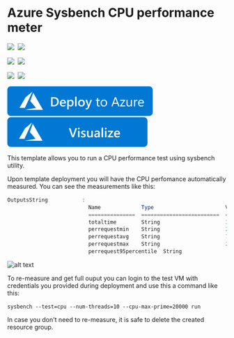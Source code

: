 # Azure Sysbench CPU performance meter

<IMG SRC="https://azurequickstartsservice.blob.core.windows.net/badges/vm-cpu-sysbench-meter/PublicLastTestDate.svg" />&nbsp;
<IMG SRC="https://azurequickstartsservice.blob.core.windows.net/badges/vm-cpu-sysbench-meter/PublicDeployment.svg" />&nbsp;

<IMG SRC="https://azurequickstartsservice.blob.core.windows.net/badges/vm-cpu-sysbench-meter/FairfaxLastTestDate.svg" />&nbsp;
<IMG SRC="https://azurequickstartsservice.blob.core.windows.net/badges/vm-cpu-sysbench-meter/FairfaxDeployment.svg" />&nbsp;

<IMG SRC="https://azurequickstartsservice.blob.core.windows.net/badges/vm-cpu-sysbench-meter/BestPracticeResult.svg" />&nbsp;
<IMG SRC="https://azurequickstartsservice.blob.core.windows.net/badges/vm-cpu-sysbench-meter/CredScanResult.svg" />&nbsp;

<a href="https://portal.azure.com/#create/Microsoft.Template/uri/https%3A%2F%2Fraw.githubusercontent.com%2FAzure%2Fazure-quickstart-templates%2Fmaster%2Fvm-cpu-sysbench-meter%2Fazuredeploy.json" target="_blank">
    <img src="https://raw.githubusercontent.com/Azure/azure-quickstart-templates/master/1-CONTRIBUTION-GUIDE/images/deploytoazure.svg?sanitize=true"/>
</a>
<a href="http://armviz.io/#/?load=https%3A%2F%2Fraw.githubusercontent.com%2FAzure%2Fazure-quickstart-templates%2Fmaster%2Fvm-cpu-sysbench-meter%2Fazuredeploy.json" target="_blank">
    <img src="https://raw.githubusercontent.com/Azure/azure-quickstart-templates/master/1-CONTRIBUTION-GUIDE/images/visualizebutton.svg?sanitize=true"/>
</a>


This template allows you to run a CPU performance test using sysbench utility.

Upon template deployment you will have the CPU perfomance automatically measured. You can see the measurements like this:

```powershell
OutputsString           : 
                          Name             Type                       Value     
                          ===============  =========================  ==========
                          totaltime        String                     36.8515s  
                          perrequestmin    String                     2.96ms    
                          perrequestavg    String                     7.37ms    
                          perrequestmax    String                     22.26ms   
                          perrequest95percentile  String                     11.48ms
```

![alt text](images/cpuperformance.png "CPU performance measurement output")

To re-measure and get full ouput you can login to the test VM with credentials you provided during deployment and use this a command like this:

```shell
sysbench --test=cpu --num-threads=10 --cpu-max-prime=20000 run
```

In case you don't need to re-measure, it is safe to delete the created resource group.

